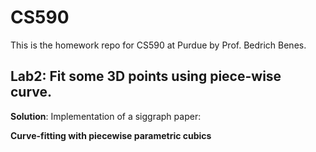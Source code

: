 # CS590
This is the homework repo for CS590 at Purdue by Prof. Bedrich Benes.

## Lab2: Fit some 3D points using piece-wise curve. 

**Solution**: Implementation of a siggraph paper: 


**Curve-fitting with piecewise parametric cubics**
